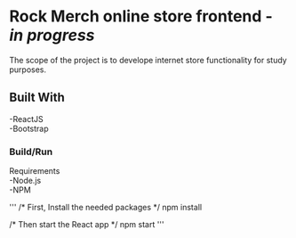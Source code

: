 # Rock Merch online store frontend - ***in progress***

The scope of the project is to develope internet store functionality for study purposes.

## Built With

-ReactJS
<br>
-Bootstrap

### Build/Run

Requirements
<br>
-Node.js
<br>
-NPM

'''
/* First, Install the needed packages */
npm install

/* Then start the React app */
npm start
'''
